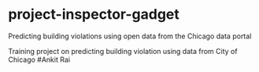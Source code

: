 # project-inspector-gadget
Predicting building violations using open data from the Chicago data portal

Training project on predicting building violation using data from City of Chicago
#Ankit Rai
